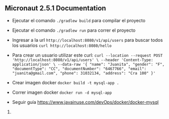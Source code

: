 ## Micronaut 2.5.1 Documentation

- Ejecutar el comando ``./gradlew build`` para compilar el proyecto
- Ejecutar el comando ``./gradlew run`` para correr el proyecto
- Ingresar a la url `http://localhost:8080/v1/api/users` para buscar todos los usuarios `curl http://localhost:8080/hello`
- Para crear un usuario utilizar este curl: `curl --location --request POST 'http://localhost:8080/v1/api/users' \
  --header 'Content-Type: application/json' \
  --data-raw '{
  "name": "Juanita",
  "gender": "F",
  "documentType": "CC",
  "documentNumber": "6467766",
  "email": "juanita@gmail.com",
  "phone": 31032134,
  "address": "Cra 100"
  }'`
  
- Crear imagen docker `docker build -t mysql-app .`
- Correr imagen docker `docker run -d mysql-app`
- Seguir guía https://www.javainuse.com/devOps/docker/docker-mysql

1. 

